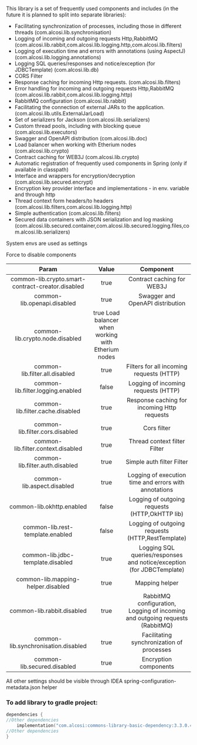 This library is a set of frequently used components and includes (in the future it is planned to split into separate libraries):
- Facilitating synchronization of processes, including those in different threads (com.alcosi.lib.synchronisation)
- Logging of incoming and outgoing requests Http,RabbitMQ (com.alcosi.lib.rabbit,com.alcosi.lib.logging.http,com.alcosi.lib.filters)
- Logging of execution time and errors with annotations (using AspectJ) (com.alcosi.lib.logging.annotations)
- Logging SQL queries/responses and notice/exception (for JDBCTemplate) (com.alcosi.lib.db)
- CORS Filter
- Response caching for incoming Http requests. (com.alcosi.lib.filters)
- Error handling for incoming and outgoing requests Http,RabbitMQ (com.alcosi.lib.rabbit,com.alcosi.lib.logging.http)
- RabbitMQ configuration (com.alcosi.lib.rabbit)
- Facilitating the connection of external JARs to the application. (com.alcosi.lib.utils.ExternalJarLoad)
- Set of serializers for Jackson (com.alcosi.lib.serializers)
- Custom thread pools, including with blocking queue (com.alcosi.lib.executors)
- Swagger and OpenAPI distribution (com.alcosi.lib.doc)
- Load balancer when working with Etherium nodes (com.alcosi.lib.crypto)
- Contract caching for WEB3J (com.alcosi.lib.crypto)
- Automatic registration of frequently used components in Spring (only if available in classpath)
- Interface and wrappers for encryption/decryption (com.alcosi.lib.secured.encrypt)
- Encryption key provider interface and implementations - in env. variable and through http
- Thread context form headers/to headers (com.alcosi.lib.filters,com.alcosi.lib.logging.http)
- Simple authentication (com.alcosi.lib.filters)
- Secured data containers with JSON serialization and log masking (com.alcosi.lib.secured.container,com.alcosi.lib.secured.logging.files,com.alcosi.lib.serializers)

System envs are used as settings


Force to disable components

|                       Param                       |                        Value                        |                                   Component                                   |
|:-------------------------------------------------:|:---------------------------------------------------:|:-----------------------------------------------------------------------------:|
| common-lib.crypto.smart-contract-creator.disabled |                        true                         |                          Contract caching for WEB3J                           |
|            common-lib.openapi.disabled            |                        true                         |                       Swagger and OpenAPI distribution                        |
|          common-lib.crypto.node.disabled          | true Load balancer when working with Etherium nodes |
|          common-lib.filter.all.disabled           |                        true                         |                   Filters for all incoming requests (HTTP)                    |
|         common-lib.filter.logging.enabled         |                        false                        |                      Logging of incoming requests (HTTP)                      |
|         common-lib.filter.cache.disabled          |                        true                         |                  Response caching for incoming Http requests                  |
|          common-lib.filter.cors.disabled          |                        true                         |                                  Cors filter                                  |
|        common-lib.filter.context.disabled         |                        true                         |                         Thread context filter Filter                          |
|          common-lib.filter.auth.disabled          |                        true                         |                           Simple auth filter Filter                           |
|            common-lib.aspect.disabled             |                        true                         |             Logging of execution time and errors with annotations             |
|             common-lib.okhttp.enabled             |                        false                        |                Logging of outgoing requests (HTTP,OkHTTP lib)                 |
|         common-lib.rest-template.enabled          |                        false                        |               Logging of outgoing requests (HTTP,RestTemplate)                |
|         common-lib.jdbc-template.disabled         |                        true                         |     Logging SQL queries/responses and notice/exception (for JDBCTemplate)     |
|        common-lib.mapping-helper.disabled         |                        true                         |                                Mapping helper                                 |
|            common-lib.rabbit.disabled             |                        true                         | RabbitMQ configuration,  Logging of incoming and outgoing requests (RabbitMQ) |
|        common-lib.synchronisation.disabled        |                        true                         |                   Facilitating synchronization of processes                   |
|            common-lib.secured.disabled            |                        true                         |                             Encryption components                             |

All other settings should be visible  through IDEA spring-configuration-metadata.json helper

### To add library to gradle project:

````kotlin
dependencies {
//Other dependencies
    implementation("com.alcosi:commons-library-basic-dependency:3.3.0.4.0.5")
//Other dependencies
}